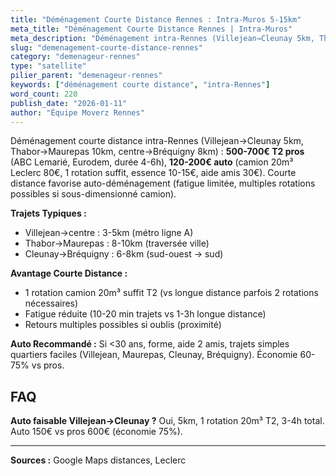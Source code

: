 ```yaml
---
title: "Déménagement Courte Distance Rennes : Intra-Muros 5-15km"
meta_title: "Déménagement Courte Distance Rennes | Intra-Muros"
meta_description: "Déménagement intra-Rennes (Villejean→Cleunay 5km, Thabor→Maurepas 10km) : 500-700€ T2 pros, 120-200€ auto (camion 80€ + 1 rotation)."
slug: "demenagement-courte-distance-rennes"
category: "demenageur-rennes"
type: "satellite"
pilier_parent: "demenageur-rennes"
keywords: ["déménagement courte distance", "intra-Rennes"]
word_count: 220
publish_date: "2026-01-11"
author: "Équipe Moverz Rennes"
---
```


Déménagement courte distance intra-Rennes (Villejean→Cleunay 5km, Thabor→Maurepas 10km, centre→Bréquigny 8km) : **500-700€ T2 pros** (ABC Lemarié, Eurodem, durée 4-6h), **120-200€ auto** (camion 20m³ Leclerc 80€, 1 rotation suffit, essence 10-15€, aide amis 30€). Courte distance favorise auto-déménagement (fatigue limitée, multiples rotations possibles si sous-dimensionné camion).

**Trajets Typiques :**
- Villejean→centre : 3-5km (métro ligne A)
- Thabor→Maurepas : 8-10km (traversée ville)
- Cleunay→Bréquigny : 6-8km (sud-ouest → sud)

**Avantage Courte Distance :**
- 1 rotation camion 20m³ suffit T2 (vs longue distance parfois 2 rotations nécessaires)
- Fatigue réduite (10-20 min trajets vs 1-3h longue distance)
- Retours multiples possibles si oublis (proximité)

**Auto Recommandé :** Si <30 ans, forme, aide 2 amis, trajets simples quartiers faciles (Villejean, Maurepas, Cleunay, Bréquigny). Économie 60-75% vs pros.

## FAQ

**Auto faisable Villejean→Cleunay ?**
Oui, 5km, 1 rotation 20m³ T2, 3-4h total. Auto 150€ vs pros 600€ (économie 75%).

---
**Sources :** Google Maps distances, Leclerc

